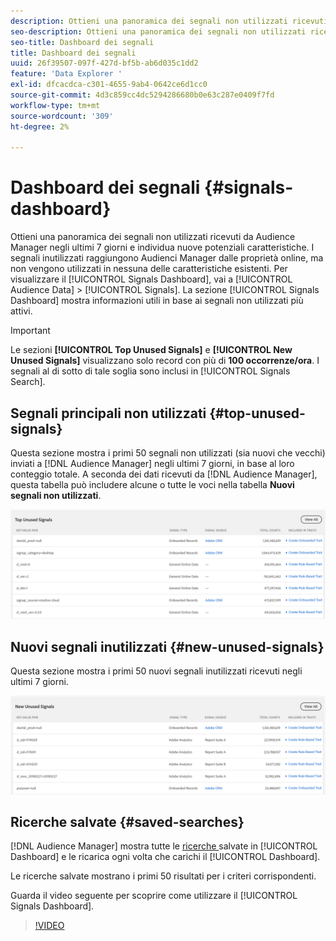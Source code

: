 ```yaml
---
description: Ottieni una panoramica dei segnali non utilizzati ricevuti da Audience Manager negli ultimi 7 giorni e individua nuove potenziali caratteristiche. I segnali inutilizzati raggiungono Audienci Manager dalle proprietà online, ma non vengono utilizzati in nessuna delle caratteristiche esistenti. Per visualizzare il dashboard dei segnali, vai a Dati del pubblico > Segnali. Il Dashboard dei segnali mostra informazioni fruibili in base ai segnali inutilizzati più attivi.
seo-description: Ottieni una panoramica dei segnali non utilizzati ricevuti da Audience Manager negli ultimi 7 giorni e individua nuove potenziali caratteristiche. I segnali inutilizzati raggiungono Audienci Manager dalle proprietà online, ma non vengono utilizzati in nessuna delle caratteristiche esistenti. Per visualizzare il dashboard dei segnali, vai a Dati del pubblico > Segnali. Il Dashboard dei segnali mostra informazioni fruibili in base ai segnali inutilizzati più attivi.
seo-title: Dashboard dei segnali
title: Dashboard dei segnali
uuid: 26f39507-097f-427d-bf5b-ab6d035c1dd2
feature: 'Data Explorer '
exl-id: dfcacdca-c301-4655-9ab4-0642ce6d1cc0
source-git-commit: 4d3c859cc4dc5294286680b0e63c287e0409f7fd
workflow-type: tm+mt
source-wordcount: '309'
ht-degree: 2%

---
```


# Dashboard dei segnali {#signals-dashboard}

Ottieni una panoramica dei segnali non utilizzati ricevuti da Audience Manager negli ultimi 7 giorni e individua nuove potenziali caratteristiche. I segnali inutilizzati raggiungono Audienci Manager dalle proprietà online, ma non vengono utilizzati in nessuna delle caratteristiche esistenti. Per visualizzare il [!UICONTROL Signals Dashboard], vai a [!UICONTROL Audience Data] > [!UICONTROL Signals]. La sezione [!UICONTROL Signals Dashboard] mostra informazioni utili in base ai segnali non utilizzati più attivi.

>[!IMPORTANT]
>
>Le sezioni **[!UICONTROL Top Unused Signals]** e **[!UICONTROL New Unused Signals]** visualizzano solo record con più di **100 occorrenze/ora**. I segnali al di sotto di tale soglia sono inclusi in [!UICONTROL Signals Search].

## Segnali principali non utilizzati {#top-unused-signals}

Questa sezione mostra i primi 50 segnali non utilizzati (sia nuovi che vecchi) inviati a [!DNL Audience Manager] negli ultimi 7 giorni, in base al loro conteggio totale. A seconda dei dati ricevuti da [!DNL Audience Manager], questa tabella può includere alcune o tutte le voci nella tabella **Nuovi segnali non utilizzati**.

![](assets/signals-top-unused.png)

## Nuovi segnali inutilizzati {#new-unused-signals}

Questa sezione mostra i primi 50 nuovi segnali inutilizzati ricevuti negli ultimi 7 giorni.

![](assets/signals-new-unused.png)

## Ricerche salvate {#saved-searches}

[!DNL Audience Manager] mostra tutte le  [ricerche ](../../features/data-explorer/data-explorer-signals-search/data-explorer-save-search.md) salvate in  [!UICONTROL Dashboard] e le ricarica ogni volta che carichi il  [!UICONTROL Dashboard].

Le ricerche salvate mostrano i primi 50 risultati per i criteri corrispondenti.

Guarda il video seguente per scoprire come utilizzare il [!UICONTROL Signals Dashboard].
>[!VIDEO](https://video.tv.adobe.com/v/25151/)
